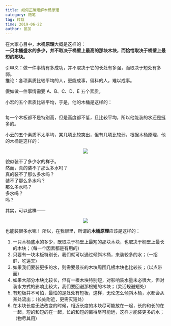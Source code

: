 ```yaml
---
title: 如何正确理解木桶原理
category: 随笔
tag: 转载
time: 2019-06-22
author: 曾加
---
```


在大家心目中，**木桶原理**大概是这样的：  
**一只木桶盛水的多少，并不取决于桶壁上最高的那块木块，而恰恰取决于桶壁上最短的那块。**

引申义：做一件事情有多成功，并不取决于它的长处有多强，而取决于短处有多弱。  
推论：各项素质比较平均的人，更能成事，偏科的人，难以成事。

假如做一件事情需要 A、B、C、D、E 五个素质。

小宏的五个素质比较平均，于是，他的木桶是这样的：

<div align="center"><img src="https://gitee.com/jqiue/img_upload/raw/master/images/c38b0ffb83acc8fe2cab76880b9d9945_720w.jpg" alt=""/></div>

每一个木板都不是特别高，但是高度都不低，且比较平均，所以他能装的水还是挺多的。

小云的五个素质不太平均，某几项比较突出，但有几项比较弱，根据木桶原理，他的木桶是这样的：

<div align="center"><img src="https://gitee.com/jqiue/img_upload/raw/master/images/0cfbd8cb28de92860feb175318570d0b_720w.jpg"></div>

貌似装不了多少水的样子。  
然而，真的装不了那么多水吗？  
真的装不了那么多水吗？  
装不了那么多水吗？  
那么多水吗？  
多水吗？  
吗？  

其实，可以这样——

<div align="center"><img src="https://gitee.com/jqiue/img_upload/raw/master/images/cdd4b1d2937d269877730e19fc1c2150_720w.jpg"></div>

也能装很多水嘛！
所以，在我眼里，所谓的**木桶原理**应该是这样的：

1. 一只木桶盛水的多少，既取决于桶壁上最短的那块木块，也取决于桶壁上最长的木块；（每一个因素都是有用的）
2. 只要有一块木板特别长，我们就可以通过倾斜木桶，来装较多的水；（一招鲜，吃遍天）
3. 如果我们要装更多的水，则需要最长的木块周围几根木块也比较长；（以点带面）
4. 如果大部分木块比较长，但有一根木块特别短，对影响装水量未必很大，但对装水方式的影响比较大，我们要回避那根短的木块；（灵活规避短处）
5. 有短板并不可怕，最怕的是处处有短板，这样，无论怎么倾斜木桶，水都会从某处流出；（长处附近，更需灭短处）
6. 在木块长度无法改变的时候，相近长度的木块尽可能放在一起，长的和长的在一起，短的和短的在一起，长的和短的离得尽可能远，这样才能装更多的水；（物尽其用）
